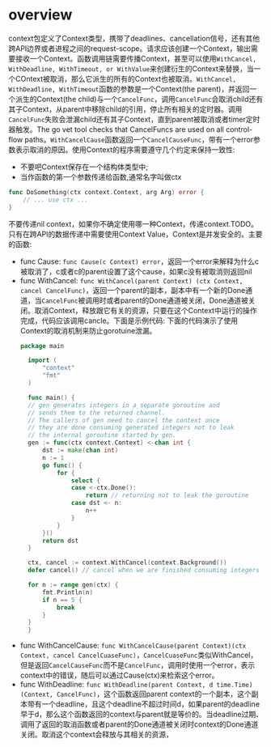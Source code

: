 # overview
context包定义了Context类型，携带了deadlines、cancellation信号，还有其他跨API边界或者进程之间的request-scope。请求应该创建一个Context，输出需要接收一个Context。函数调用链需要传播Context，甚至可以使用`WithCancel, WithDeadline, WithTimeout, or WithValue`来创建衍生的Context来替换，当一个COntext被取消，那么它派生的所有的Context也被取消。`WithCancel, WithDeadline, WithTimeout`函数的参数是一个Context(the parent)，并返回一个派生的Context(the child)与一个`CancelFunc`，调用`CancelFunc`会取消child还有其子Context，从parent中移除child的引用，停止所有相关的定时器。调用`CancelFunc`失败会泄漏child还有其子Context，直到parent被取消或者timer定时器触发。The go vet tool checks that CancelFuncs are used on all control-flow paths。`WithCancelCause`函数返回一个`CancelCauseFunc`，带有一个error参数表示取消的原因。使用Context的程序需要遵守几个约定来保持一致性:
- 不要吧Context保存在一个结构体类型中;
- 当作函数的第一个参数传递给函数,通常名字叫做ctx

```go
func DoSomething(ctx context.Context, arg Arg) error {
	// ... use ctx ...
}
```
不要传递nil context，如果你不确定使用哪一种Context，传递context.TODO。只有在跨API的数据传递中需要使用Context Value，Context是并发安全的。主要的函数:
- func Cause: `func Cause(c Context) error`，返回一个error来解释为什么c被取消了，c或者c的parent设置了这个cause，如果c没有被取消则返回nil
- func WithCancel: `func WithCancel(parent Context) (ctx Context, cancel CancelFunc)`，返回一个parent的副本，副本中有一个新的Done通道，当`CancelFunc`被调用时或者parent的Done通道被关闭，Done通道被关闭。取消Context，释放跟它有关的资源，只要在这个Context中运行的操作完成，代码应该调用cancle。下面是示例代码:
  下面的代码演示了使用Context的取消机制来防止gorotuine泄漏。
  ```go
  package main

    import (
	    "context"
	    "fmt"
    )

    func main() {
	// gen generates integers in a separate goroutine and
	// sends them to the returned channel.
	// The callers of gen need to cancel the context once
	// they are done consuming generated integers not to leak
	// the internal goroutine started by gen.
	gen := func(ctx context.Context) <-chan int {
		dst := make(chan int)
		n := 1
		go func() {
			for {
				select {
				case <-ctx.Done():
					return // returning not to leak the goroutine
				case dst <- n:
					n++
				}
			}
		}()
		return dst
	}

	ctx, cancel := context.WithCancel(context.Background())
	defer cancel() // cancel when we are finished consuming integers

	for n := range gen(ctx) {
		fmt.Println(n)
		if n == 5 {
			break
		}
	}
    }
  ```
- func WithCancelCause: `func WithCancelCause(parent Context)(ctx Context, cancel CancelCuaseFunc)`，`CancelCuaseFunc`类似WithCancel，但是返回`CancelCauseFunc`而不是`CancelFunc`，调用时使用一个error，表示context中的错误，随后可以通过Cause(ctx)来检索这个error。
- func WithDeadline: `func WithDeadline(parent Context, d time.Time) (Context, CancelFunc)`，这个函数返回parent context的一个副本，这个副本带有一个deadline，且这个deadline不超过时间d，如果parent的deadline早于d，那么这个函数返回的context与parent就是等价的。当deadline过期、调用了返回的取消函数或者parent的Done通道被关闭时context的Done通道关闭。取消这个context会释放与其相关的资源，